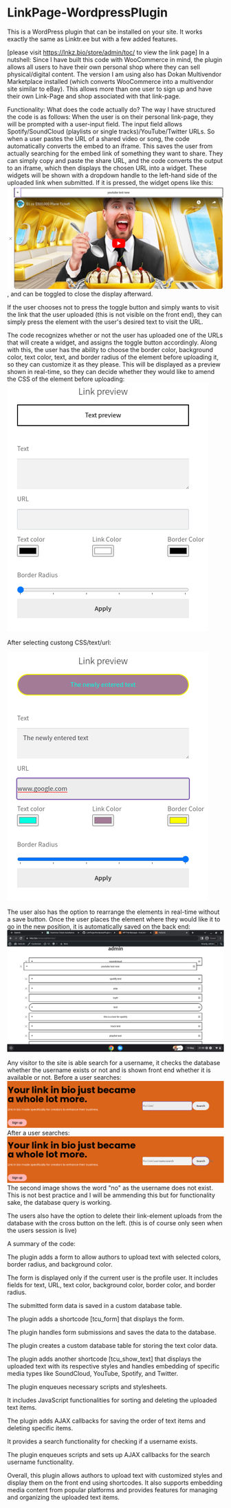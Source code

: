 # LinkPage-WordpressPlugin
This is a WordPress plugin that can be installed on your site. It works exactly the same as Linktr.ee but with a few added features.

[please visit https://lnkz.bio/store/admin/toc/ to view the link page]
In a nutshell: Since I have built this code with WooCommerce in mind, the plugin allows all users to have their own personal shop where they can sell physical/digital content. The version I am using also has Dokan Multivendor Marketplace installed (which converts WooCommerce into a multivendor site similar to eBay). This allows more than one user to sign up and have their own Link-Page and shop associated with that link-page.

Functionality: What does the code actually do? The way I have structured the code is as follows: When the user is on their personal link-page, they will be prompted with a user-input field. The input field allows Spotify/SoundCloud (playlists or single tracks)/YouTube/Twitter URLs. So when a user pastes the URL of a shared video or song, the code automatically converts the embed to an iframe. This saves the user from actually searching for the embed link of something they want to share. They can simply copy and paste the share URL, and the code converts the output to an iframe, which then displays the chosen URL into a widget. These widgets will be shown with a dropdown handle to the left-hand side of the uploaded link when submitted. If it is pressed, the widget opens like this: ![](IMG-screenshots/youtube.png), and can be toggled to close the display afterward.

If the user chooses not to press the toggle button and simply wants to visit the link that the user uploaded (this is not visible on the front end), they can simply press the element with the user's desired text to visit the URL.

The code recognizes whether or not the user has uploaded one of the URLs that will create a widget, and assigns the toggle button accordingly. Along with this, the user has the ability to choose the border color, background color, text color, text, and border radius of the element before uploading it, so they can customize it as they please. This will be displayed as a preview shown in real-time, so they can decide whether they would like to amend the CSS of the element before uploading: ![](IMG-screenshots/inputfieldbefore.png)

After selecting custong CSS/text/url:

![](IMG-screenshots/inputfieldafter.png)

The user also has the option to rearrange the elements in real-time without a save button. Once the user places the element where they would like it to go in the new position, it is automatically saved on the back end: ![](IMG-screenshots/arrange.png)

Any visitor to the site is able search for a username, it checks the database whether the username exists or not and is shown front end whether it is available or not.
Before a user searches:
![](IMG-screenshots/beforesearch.png)
After a user searches:
![](IMG-screenshots/aftersearch.png)
The second image shows the word "no" as the username does not exist. This is not best practice and I will be ammending this but for functionality sake, the database query is working.

The users also have the option to delete their link-element uploads from the database with the cross button on the left. (this is of course only seen when the users session is live)

A summary of the code:

The plugin adds a form to allow authors to upload text with selected colors, border radius, and background color.

The form is displayed only if the current user is the profile user. It includes fields for text, URL, text color, background color, border color, and border radius.

The submitted form data is saved in a custom database table.

The plugin adds a shortcode [tcu_form] that displays the form.

The plugin handles form submissions and saves the data to the database.

The plugin creates a custom database table for storing the text color data.

The plugin adds another shortcode [tcu_show_text] that displays the uploaded text with its respective styles and handles embedding of specific media types like SoundCloud, YouTube, Spotify, and Twitter.

The plugin enqueues necessary scripts and stylesheets.

It includes JavaScript functionalities for sorting and deleting the uploaded text items.

The plugin adds AJAX callbacks for saving the order of text items and deleting specific items.

It provides a search functionality for checking if a username exists.

The plugin enqueues scripts and sets up AJAX callbacks for the search username functionality.

Overall, this plugin allows authors to upload text with customized styles and display them on the front end using shortcodes. It also supports embedding media content from popular platforms and provides features for managing and organizing the uploaded text items.

